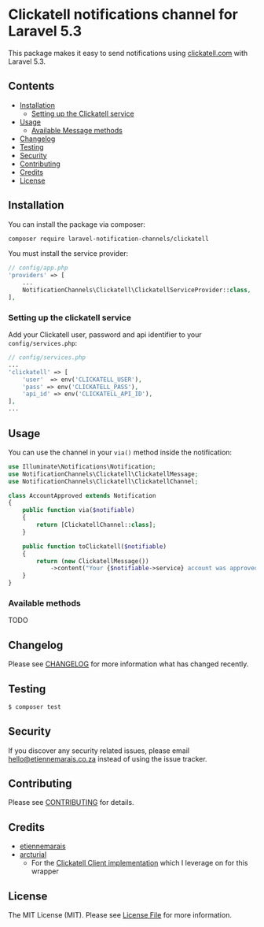 # Clickatell notifications channel for Laravel 5.3

This package makes it easy to send notifications using [clickatell.com](https://www.clickatell.com/) with Laravel 5.3.

## Contents

- [Installation](#installation)
    - [Setting up the Clickatell service](#setting-up-the-clickatell-service)
- [Usage](#usage)
    - [Available Message methods](#available-message-methods)
- [Changelog](#changelog)
- [Testing](#testing)
- [Security](#security)
- [Contributing](#contributing)
- [Credits](#credits)
- [License](#license)


## Installation

You can install the package via composer:

```bash
composer require laravel-notification-channels/clickatell
```

You must install the service provider:
```php
// config/app.php
'providers' => [
    ...
    NotificationChannels\Clickatell\ClickatellServiceProvider::class,
],
```

### Setting up the clickatell service

Add your Clickatell user, password and api identifier  to your `config/services.php`:

```php
// config/services.php
...
'clickatell' => [
    'user'  => env('CLICKATELL_USER'),
    'pass' => env('CLICKATELL_PASS'),
    'api_id' => env('CLICKATELL_API_ID'),
],
...
```

## Usage

You can use the channel in your `via()` method inside the notification:

```php
use Illuminate\Notifications\Notification;
use NotificationChannels\Clickatell\ClickatellMessage;
use NotificationChannels\Clickatell\ClickatellChannel;

class AccountApproved extends Notification
{
    public function via($notifiable)
    {
        return [ClickatellChannel::class];
    }

    public function toClickatell($notifiable)
    {
        return (new ClickatellMessage())
            ->content("Your {$notifiable->service} account was approved!");
    }
}
```

### Available methods

TODO

## Changelog

Please see [CHANGELOG](CHANGELOG.md) for more information what has changed recently.

## Testing
    
``` bash
$ composer test
```

## Security

If you discover any security related issues, please email hello@etiennemarais.co.za instead of using the issue tracker.

## Contributing

Please see [CONTRIBUTING](CONTRIBUTING.md) for details.

## Credits

- [etiennemarais](https://github.com/etiennemarais)
- [arcturial](https://github.com/arcturial)
    - For the [Clickatell Client implementation](https://github.com/arcturial/clickatell) which I leverage on for this wrapper

## License

The MIT License (MIT). Please see [License File](LICENSE.md) for more information.
